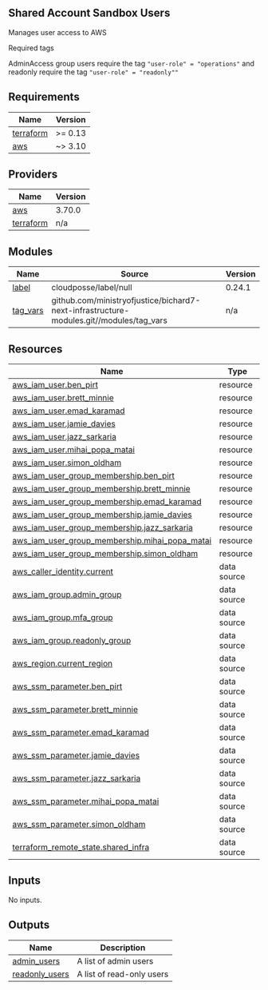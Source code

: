 ## Shared Account Sandbox Users

Manages user access to AWS

Required tags

AdminAccess group users require the tag `"user-role" = "operations"` and readonly require the tag `"user-role" = "readonly""`

<!-- BEGIN_TF_DOCS -->
## Requirements

| Name | Version |
|------|---------|
| <a name="requirement_terraform"></a> [terraform](#requirement\_terraform) | >= 0.13 |
| <a name="requirement_aws"></a> [aws](#requirement\_aws) | ~> 3.10 |

## Providers

| Name | Version |
|------|---------|
| <a name="provider_aws"></a> [aws](#provider\_aws) | 3.70.0 |
| <a name="provider_terraform"></a> [terraform](#provider\_terraform) | n/a |

## Modules

| Name | Source | Version |
|------|--------|---------|
| <a name="module_label"></a> [label](#module\_label) | cloudposse/label/null | 0.24.1 |
| <a name="module_tag_vars"></a> [tag\_vars](#module\_tag\_vars) | github.com/ministryofjustice/bichard7-next-infrastructure-modules.git//modules/tag_vars | n/a |

## Resources

| Name | Type |
|------|------|
| [aws_iam_user.ben_pirt](https://registry.terraform.io/providers/hashicorp/aws/latest/docs/resources/iam_user) | resource |
| [aws_iam_user.brett_minnie](https://registry.terraform.io/providers/hashicorp/aws/latest/docs/resources/iam_user) | resource |
| [aws_iam_user.emad_karamad](https://registry.terraform.io/providers/hashicorp/aws/latest/docs/resources/iam_user) | resource |
| [aws_iam_user.jamie_davies](https://registry.terraform.io/providers/hashicorp/aws/latest/docs/resources/iam_user) | resource |
| [aws_iam_user.jazz_sarkaria](https://registry.terraform.io/providers/hashicorp/aws/latest/docs/resources/iam_user) | resource |
| [aws_iam_user.mihai_popa_matai](https://registry.terraform.io/providers/hashicorp/aws/latest/docs/resources/iam_user) | resource |
| [aws_iam_user.simon_oldham](https://registry.terraform.io/providers/hashicorp/aws/latest/docs/resources/iam_user) | resource |
| [aws_iam_user_group_membership.ben_pirt](https://registry.terraform.io/providers/hashicorp/aws/latest/docs/resources/iam_user_group_membership) | resource |
| [aws_iam_user_group_membership.brett_minnie](https://registry.terraform.io/providers/hashicorp/aws/latest/docs/resources/iam_user_group_membership) | resource |
| [aws_iam_user_group_membership.emad_karamad](https://registry.terraform.io/providers/hashicorp/aws/latest/docs/resources/iam_user_group_membership) | resource |
| [aws_iam_user_group_membership.jamie_davies](https://registry.terraform.io/providers/hashicorp/aws/latest/docs/resources/iam_user_group_membership) | resource |
| [aws_iam_user_group_membership.jazz_sarkaria](https://registry.terraform.io/providers/hashicorp/aws/latest/docs/resources/iam_user_group_membership) | resource |
| [aws_iam_user_group_membership.mihai_popa_matai](https://registry.terraform.io/providers/hashicorp/aws/latest/docs/resources/iam_user_group_membership) | resource |
| [aws_iam_user_group_membership.simon_oldham](https://registry.terraform.io/providers/hashicorp/aws/latest/docs/resources/iam_user_group_membership) | resource |
| [aws_caller_identity.current](https://registry.terraform.io/providers/hashicorp/aws/latest/docs/data-sources/caller_identity) | data source |
| [aws_iam_group.admin_group](https://registry.terraform.io/providers/hashicorp/aws/latest/docs/data-sources/iam_group) | data source |
| [aws_iam_group.mfa_group](https://registry.terraform.io/providers/hashicorp/aws/latest/docs/data-sources/iam_group) | data source |
| [aws_iam_group.readonly_group](https://registry.terraform.io/providers/hashicorp/aws/latest/docs/data-sources/iam_group) | data source |
| [aws_region.current_region](https://registry.terraform.io/providers/hashicorp/aws/latest/docs/data-sources/region) | data source |
| [aws_ssm_parameter.ben_pirt](https://registry.terraform.io/providers/hashicorp/aws/latest/docs/data-sources/ssm_parameter) | data source |
| [aws_ssm_parameter.brett_minnie](https://registry.terraform.io/providers/hashicorp/aws/latest/docs/data-sources/ssm_parameter) | data source |
| [aws_ssm_parameter.emad_karamad](https://registry.terraform.io/providers/hashicorp/aws/latest/docs/data-sources/ssm_parameter) | data source |
| [aws_ssm_parameter.jamie_davies](https://registry.terraform.io/providers/hashicorp/aws/latest/docs/data-sources/ssm_parameter) | data source |
| [aws_ssm_parameter.jazz_sarkaria](https://registry.terraform.io/providers/hashicorp/aws/latest/docs/data-sources/ssm_parameter) | data source |
| [aws_ssm_parameter.mihai_popa_matai](https://registry.terraform.io/providers/hashicorp/aws/latest/docs/data-sources/ssm_parameter) | data source |
| [aws_ssm_parameter.simon_oldham](https://registry.terraform.io/providers/hashicorp/aws/latest/docs/data-sources/ssm_parameter) | data source |
| [terraform_remote_state.shared_infra](https://registry.terraform.io/providers/hashicorp/terraform/latest/docs/data-sources/remote_state) | data source |

## Inputs

No inputs.

## Outputs

| Name | Description |
|------|-------------|
| <a name="output_admin_users"></a> [admin\_users](#output\_admin\_users) | A list of admin users |
| <a name="output_readonly_users"></a> [readonly\_users](#output\_readonly\_users) | A list of read-only users |
<!-- END_TF_DOCS -->
